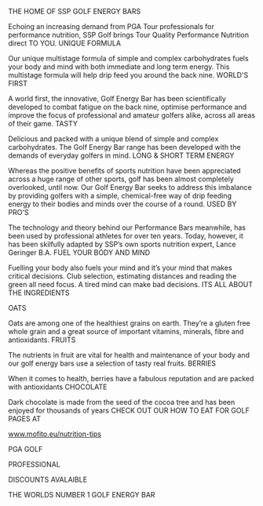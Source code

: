 THE HOME OF SSP GOLF ENERGY BARS

Echoing an increasing demand from PGA Tour professionals for performance nutrition, SSP Golf brings Tour Quality Performance Nutrition direct TO YOU.
UNIQUE FORMULA

Our unique multistage formula of simple and complex carbohydrates fuels your body and mind with both immediate and long term energy. This multistage formula will help drip feed you around the back nine.
WORLD'S FIRST

A world first, the innovative, Golf Energy Bar has been scientifically developed to combat fatigue on the back nine, optimise performance and improve the focus of professional and amateur golfers alike, across all areas of their game.
TASTY

Delicious and packed with a unique blend of simple and complex carbohydrates. The Golf Energy Bar range has been developed with the demands of everyday golfers in mind.
LONG & SHORT TERM ENERGY

Whereas the positive benefits of sports nutrition have been appreciated across a huge range of other sports, golf has been almost completely overlooked, until now. Our Golf Energy Bar seeks to address this imbalance by providing golfers with a simple, chemical-free way of drip feeding energy to their bodies and minds over the course of a round.
USED BY PRO'S

The technology and theory behind our Performance Bars meanwhile, has been used by professional athletes for over ten years. Today, however, it has been skilfully adapted by SSP’s own sports nutrition expert, Lance Geringer B.A.
FUEL YOUR BODY AND MIND

Fuelling your body also fuels your mind and it’s your mind that makes critical decisions. Club selection, estimating distances and reading the green all need focus. A tired mind can make bad decisions.
ITS ALL ABOUT THE INGREDIENTS

OATS

Oats are among one of the healthiest grains on earth.
They’re a gluten free whole grain and a great source of important vitamins, minerals, fibre and antioxidants.
FRUITS

The nutrients in fruit are vital for health and maintenance of your body and our golf energy bars use a selection of tasty real fruits.
BERRIES

When it comes to health, berries
have a fabulous reputation and are packed with antioxidants
CHOCOLATE

Dark chocolate is made from the seed of the cocoa tree and has been enjoyed for thousands of years
CHECK OUT OUR HOW TO EAT FOR GOLF PAGES AT

www.mofito.eu/nutrition-tips

PGA GOLF

PROFESSIONAL

DISCOUNTS AVALAIBLE

THE WORLDS NUMBER 1 GOLF ENERGY BAR
